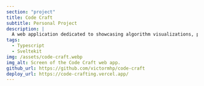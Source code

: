 ```yaml
---
section: "project"
title: Code Craft
subtitle: Personal Project
description: |
  A web application dedicated to showcasing algorithm visualizations, providing interactive and engaging views of various algorithms in action.
tags:
  - Typescript
  - Sveltekit
img: /assets/code-craft.webp
img_alt: Screen of the Code Craft web app.
github_url: https://github.com/victormhp/code-craft
deploy_url: https://code-crafting.vercel.app/
---
```

